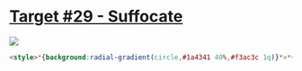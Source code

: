 # [Target #29 - Suffocate](https://cssbattle.dev/play/29)

![](https://cssbattle.dev/targets/29.png)

```HTML
<style>*{background:radial-gradient(circle,#1a4341 40%,#f3ac3c 1q)}*>*{margin:-50 200 150 0;background:#f3ac3c;border-radius:100%;box-shadow:0 212q #f3ac3c;-webkit-box-reflect:right
```
